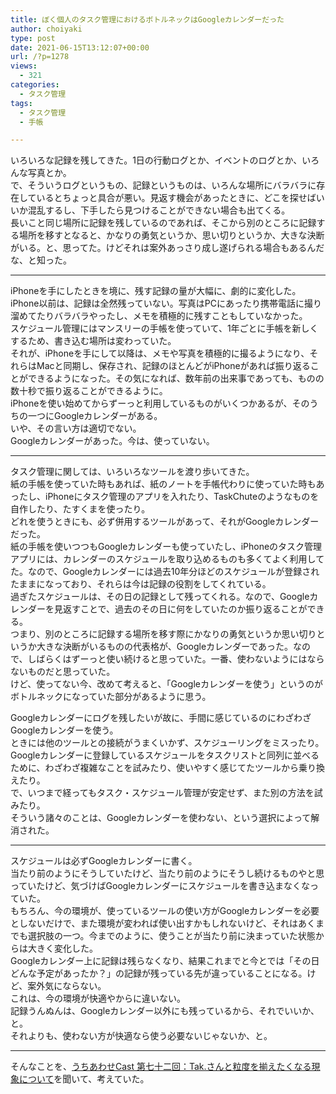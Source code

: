 ```yaml
---
title: ぼく個人のタスク管理におけるボトルネックはGoogleカレンダーだった
author: choiyaki
type: post
date: 2021-06-15T13:12:07+00:00
url: /?p=1278
views:
  - 321
categories:
  - タスク管理
tags:
  - タスク管理
  - 手帳

---
```

いろいろな記録を残してきた。1日の行動ログとか、イベントのログとか、いろんな写真とか。  
で、そういうログというもの、記録というものは、いろんな場所にバラバラに存在しているとちょっと具合が悪い。見返す機会があったときに、どこを探せばいいか混乱するし、下手したら見つけることができない場合も出てくる。  
長いこと同じ場所に記録を残しているのであれば、そこから別のところに記録する場所を移すとなると、かなりの勇気というか、思い切りというか、大きな決断がいる。と、思ってた。けどそれは案外あっさり成し遂げられる場合もあるんだな、と知った。

* * *

iPhoneを手にしたときを境に、残す記録の量が大幅に、劇的に変化した。  
iPhone以前は、記録は全然残っていない。写真はPCにあったり携帯電話に撮り溜めてたりバラバラやったし、メモを積極的に残すこともしていなかった。  
スケジュール管理にはマンスリーの手帳を使っていて、1年ごとに手帳を新しくするため、書き込む場所は変わっていた。  
それが、iPhoneを手にして以降は、メモや写真を積極的に撮るようになり、それらはMacと同期し、保存され、記録のほとんどがiPhoneがあれば振り返ることができるようになった。その気になれば、数年前の出来事であっても、ものの数十秒で振り返ることができるように。  
iPhoneを使い始めてからずーっと利用しているものがいくつかあるが、そのうちの一つにGoogleカレンダーがある。  
いや、その言い方は適切でない。  
Googleカレンダーがあった。今は、使っていない。

* * *

タスク管理に関しては、いろいろなツールを渡り歩いてきた。  
紙の手帳を使っていた時もあれば、紙のノートを手帳代わりに使っていた時もあったし、iPhoneにタスク管理のアプリを入れたり、TaskChuteのようなものを自作したり、たすくまを使ったり。  
どれを使うときにも、必ず併用するツールがあって、それがGoogleカレンダーだった。  
紙の手帳を使いつつもGoogleカレンダーも使っていたし、iPhoneのタスク管理アプリには、カレンダーのスケジュールを取り込めるものも多くてよく利用してた。なので、Googleカレンダーには過去10年分ほどのスケジュールが登録されたままになっており、それらは今は記録の役割をしてくれている。  
過ぎたスケジュールは、その日の記録として残ってくれる。なので、Googleカレンダーを見返すことで、過去のその日に何をしていたのか振り返ることができる。  
つまり、別のところに記録する場所を移す際にかなりの勇気というか思い切りというか大きな決断がいるものの代表格が、Googleカレンダーであった。なので、しばらくはずーっと使い続けると思っていた。一番、使わないようにはならないものだと思っていた。  
けど、使ってない今、改めて考えると、「Googleカレンダーを使う」というのがボトルネックになっていた部分があるように思う。

Googleカレンダーにログを残したいが故に、手間に感じているのにわざわざGoogleカレンダーを使う。  
ときには他のツールとの接続がうまくいかず、スケジューリングをミスったり。  
Googleカレンダーに登録しているスケジュールをタスクリストと同列に並べるために、わざわざ複雑なことを試みたり、使いやすく感じてたツールから乗り換えたり。  
で、いつまで経ってもタスク・スケジュール管理が安定せず、また別の方法を試みたり。  
そういう諸々のことは、Googleカレンダーを使わない、という選択によって解消された。

* * *

スケジュールは必ずGoogleカレンダーに書く。  
当たり前のようにそうしていたけど、当たり前のようにそうし続けるものやと思っていたけど、気づけばGoogleカレンダーにスケジュールを書き込まなくなっていた。  
もちろん、今の環境が、使っているツールの使い方がGoogleカレンダーを必要としないだけで、また環境が変われば使い出すかもしれないけど、それはあくまでも選択肢の一つ。今までのように、使うことが当たり前に決まっていた状態からは大きく変化した。  
Googleカレンダー上に記録は残らなくなり、結果これまでと今とでは「その日どんな予定があったか？」の記録が残っている先が違っていることになる。けど、案外気にならない。  
これは、今の環境が快適やからに違いない。  
記録うんぬんは、Googleカレンダー以外にも残っているから、それでいいか、と。  
それよりも、使わない方が快適なら使う必要ないじゃないか、と。

* * *

そんなことを、[うちあわせCast 第七十二回：Tak.さんと粒度を揃えたくなる現象について][1]を聞いて、考えていた。

 [1]: https://anchor.fm/rashita/episodes/Tak-e12gmb6